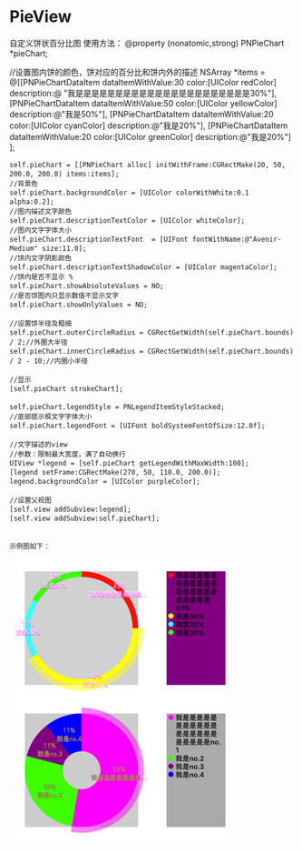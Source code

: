 # PieView
自定义饼状百分比图
使用方法：
@property (nonatomic,strong) PNPieChart *pieChart;

//设置图内饼的颜色，饼对应的百分比和饼内外的描述
    NSArray *items = @[[PNPieChartDataItem dataItemWithValue:30 color:[UIColor redColor] description:@
                        "我是是是是是是是是是是是是是是是是是是是是是是30%"],
                       [PNPieChartDataItem dataItemWithValue:50 color:[UIColor yellowColor] description:@"我是50%"],
                       [PNPieChartDataItem dataItemWithValue:20 color:[UIColor cyanColor] description:@"我是20%"],
                       [PNPieChartDataItem dataItemWithValue:20 color:[UIColor greenColor] description:@"我是20%"]
                       ];
    
    self.pieChart = [[PNPieChart alloc] initWithFrame:CGRectMake(20, 50, 200.0, 200.0) items:items];
    //背景色
    self.pieChart.backgroundColor = [UIColor colorWithWhite:0.1 alpha:0.2];
    //图内描述文字颜色
    self.pieChart.descriptionTextColor = [UIColor whiteColor];
    //图内文字字体大小
    self.pieChart.descriptionTextFont  = [UIFont fontWithName:@"Avenir-Medium" size:11.0];
    //饼内文字阴影颜色
    self.pieChart.descriptionTextShadowColor = [UIColor magentaColor];
    //饼内是否不显示 %
    self.pieChart.showAbsoluteValues = NO;
    //是否饼图内只显示数值不显示文字
    self.pieChart.showOnlyValues = NO;
    
    //设置饼半径及粗细
    self.pieChart.outerCircleRadius = CGRectGetWidth(self.pieChart.bounds) / 2;//外圈大半径
    self.pieChart.innerCircleRadius = CGRectGetWidth(self.pieChart.bounds) / 2 - 10;//内圈小半径
    
    //显示
    [self.pieChart strokeChart];
    
    self.pieChart.legendStyle = PNLegendItemStyleStacked;
    //底部提示框文字字体大小
    self.pieChart.legendFont = [UIFont boldSystemFontOfSize:12.0f];
    
    //文字描述的view
    //参数：限制最大宽度，满了自动换行
    UIView *legend = [self.pieChart getLegendWithMaxWidth:100];
    [legend setFrame:CGRectMake(270, 50, 110.0, 200.0)];
    legend.backgroundColor = [UIColor purpleColor];
    
    //设置父视图
    [self.view addSubview:legend];
    [self.view addSubview:self.pieChart];
    
    
    示例图如下：
    
    
    ![示例图片](https://github.com/wangdeming/PieView/blob/master/PieView.tiff)
